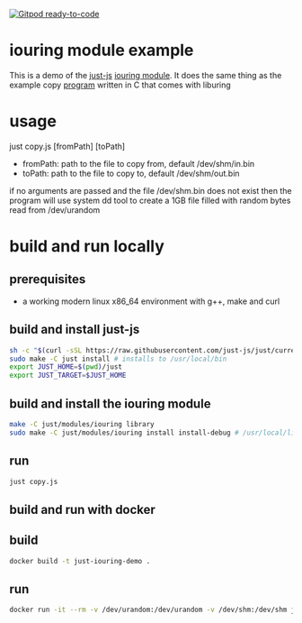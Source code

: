 [![Gitpod ready-to-code](https://img.shields.io/badge/Gitpod-ready--to--code-908a85?logo=gitpod)](https://gitpod.io/#https://gist.github.com/billywhizz/70dd42425ae0979871a24aa9169eb104)
# iouring module example

This is a demo of the [just-js](https://just.billywhizz.io/) [iouring module](https://github.com/just-js/modules/tree/main/iouring). It does the same thing
as the example copy [program](https://github.com/axboe/liburing/blob/master/examples/io_uring-cp.c) written in C that comes with liburing

# usage

just copy.js [fromPath] [toPath]

- fromPath: path to the file to copy from, default /dev/shm/in.bin
- toPath: path to the file to copy to, default /dev/shm/out.bin

if no arguments are passed and the file /dev/shm.bin does not exist then
the program will use system dd tool to create a 1GB file filled with random 
bytes read from /dev/urandom


# build and run locally

## prerequisites

- a working modern linux x86_64 environment with g++, make and curl

## build and install just-js
```bash
sh -c "$(curl -sSL https://raw.githubusercontent.com/just-js/just/current/install.sh)"
sudo make -C just install # installs to /usr/local/bin
export JUST_HOME=$(pwd)/just
export JUST_TARGET=$JUST_HOME
```

## build and install the iouring module
```bash
make -C just/modules/iouring library
sudo make -C just/modules/iouring install install-debug # /usr/local/lib/just
```

## run
```bash
just copy.js
```

## build and run with docker

## build
```bash
docker build -t just-iouring-demo .
```

## run
```bash
docker run -it --rm -v /dev/urandom:/dev/urandom -v /dev/shm:/dev/shm just-iouring-demo
```
